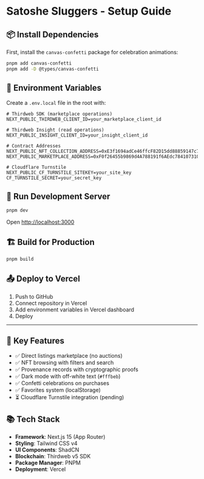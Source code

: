 <!-- docs/SETUP.md -->
# Satoshe Sluggers - Setup Guide

## 📦 Install Dependencies

First, install the `canvas-confetti` package for celebration animations:

```bash
pnpm add canvas-confetti
pnpm add -D @types/canvas-confetti
```

## 🔑 Environment Variables

Create a `.env.local` file in the root with:

```env
# Thirdweb SDK (marketplace operations)
NEXT_PUBLIC_THIRDWEB_CLIENT_ID=your_marketplace_client_id

# Thirdweb Insight (read operations)
NEXT_PUBLIC_INSIGHT_CLIENT_ID=your_insight_client_id

# Contract Addresses
NEXT_PUBLIC_NFT_COLLECTION_ADDRESS=0xE3f1694adCe46ffcF82D15dd88859147c72f7C5a
NEXT_PUBLIC_MARKETPLACE_ADDRESS=0xF0f26455b9869d4A788191f6AEdc78410731072C

# Cloudflare Turnstile
NEXT_PUBLIC_CF_TURNSTILE_SITEKEY=your_site_key
CF_TURNSTILE_SECRET=your_secret_key
```

## 🚀 Run Development Server

```bash
pnpm dev
```

Open [http://localhost:3000](http://localhost:3000)

## 🏗️ Build for Production

```bash
pnpm build
```

## 📤 Deploy to Vercel

1. Push to GitHub
2. Connect repository in Vercel
3. Add environment variables in Vercel dashboard
4. Deploy

---

## 🎨 Key Features

- ✅ Direct listings marketplace (no auctions)
- ✅ NFT browsing with filters and search
- ✅ Provenance records with cryptographic proofs
- ✅ Dark mode with off-white text (`#fffbeb`)
- ✅ Confetti celebrations on purchases
- ✅ Favorites system (localStorage)
- ⏳ Cloudflare Turnstile integration (pending)

## 📚 Tech Stack

- **Framework**: Next.js 15 (App Router)
- **Styling**: Tailwind CSS v4
- **UI Components**: ShadCN
- **Blockchain**: Thirdweb v5 SDK
- **Package Manager**: PNPM
- **Deployment**: Vercel


